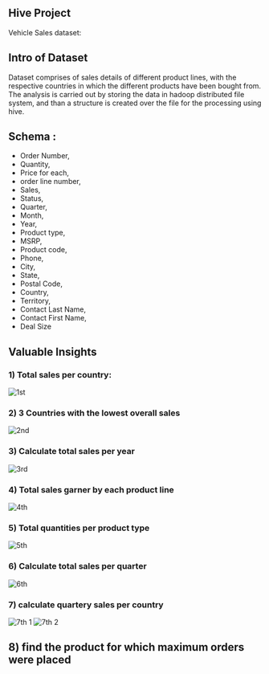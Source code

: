 ## Hive Project 

Vehicle Sales dataset:

## Intro of Dataset
Dataset comprises of sales details of different product lines, with the respective countries in which the different products have been bought from.
The analysis is carried out by storing the data in hadoop distributed file system, and than a structure is created over the file for the processing using hive.

## Schema :
* Order Number,
* Quantity,
* Price for each,
* order line number,
* Sales,
* Status,
* Quarter,
* Month,
* Year,
* Product type,
* MSRP,
* Product code,
* Phone,
* City,
* State,
* Postal Code,
* Country,
* Territory,
* Contact Last Name,
* Contact First Name,
* Deal Size

## Valuable Insights

### 1) Total sales per country:
![1st](https://user-images.githubusercontent.com/90482311/234948567-63c7228b-161a-4149-a370-6aabca702ed8.jpg)

### 2) 3 Countries with the lowest overall sales
![2nd](https://user-images.githubusercontent.com/90482311/234948800-8ef58bd3-bde8-4d79-a36b-22f382d6f053.jpg)

### 3) Calculate total sales per year
![3rd](https://user-images.githubusercontent.com/90482311/234949672-c601788d-15f2-4403-bd89-9a87219f7b6c.jpg)

### 4) Total sales garner by each product line
![4th](https://user-images.githubusercontent.com/90482311/234949634-da1cb3fa-26dc-4d78-adb3-48ea33ca4e22.jpg)

### 5) Total quantities per product type
![5th](https://user-images.githubusercontent.com/90482311/234949771-bd89baa1-21db-4a70-a1af-65a13db5cab2.jpg)

### 6) Calculate total sales per quarter
![6th](https://user-images.githubusercontent.com/90482311/234949843-a51f38bd-28fd-46d2-a26b-0aa3d13edd68.jpg)

### 7) calculate quartery sales per country
![7th 1](https://user-images.githubusercontent.com/90482311/234949965-416a49dc-58b4-4bc6-b1b8-5557a2cc9b02.jpg)
![7th 2](https://user-images.githubusercontent.com/90482311/234949990-e7080496-6b29-4b18-a13d-06fefd92372c.jpg)

## 8) find the product for which maximum orders were placed
